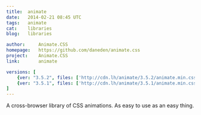 ```yaml
---
title:	animate
date:	2014-02-21 08:45 UTC
tags:	animate
cat:	libraries
blog:	libraries

author:		Animate.CSS
homepage:	https://github.com/daneden/animate.css
project:	Animate.CSS
link:		animate

versions: [
	{ver: "3.5.2", files: ['http://cdn.lh/animate/3.5.2/animate.min.css', 'http://cdn.lh/animate/3.5.2/animate.css']},
	{ver: "3.5.1", files: ['http://cdn.lh/animate/3.5.1/animate.min.css', 'http://cdn.lh/animate/3.5.1/animate.css']},
]
---
```


A cross-browser library of CSS animations. As easy to use as an easy thing. 